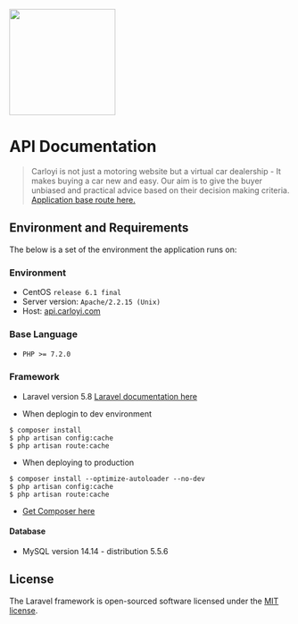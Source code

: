 <a href="https://www.carloyi.com"><img src="https://node.carloyi.com/carloyi@3x.svg" alt="" width="190"/></a>

# API Documentation

>Carloyi is not just a motoring website but a virtual car dealership - It makes buying a car new and easy. Our aim is to give
 the buyer unbiased and practical advice based on their decision making criteria. [Application base route here.](https://api.carloyi.com/)

## Environment and Requirements

The below is a set of the environment the application runs on:

### Environment

- CentOS `release 6.1 final`
- Server version: `Apache/2.2.15 (Unix)`
- Host: [api.carloyi.com](https://api.carloyi.com/)

### Base Language

- `PHP >= 7.2.0`

### Framework

- Laravel version 5.8 [Laravel documentation here](https://laravel.com/)

- When deplogin to dev environment
````
$ composer install
$ php artisan config:cache
$ php artisan route:cache
````
- When deploying to production
````
$ composer install --optimize-autoloader --no-dev
$ php artisan config:cache
$ php artisan route:cache
````
- [Get Composer here](https://getcomposer.org)

#### Database

- MySQL version 14.14 - distribution 5.5.6

## License

The Laravel framework is open-sourced software licensed under the [MIT license](https://opensource.org/licenses/MIT).
